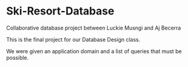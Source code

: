 # Ski-Resort-Database
Collaborative database project between Luckie Musngi and Aj Becerra

This is the final project for our Database Design class.

We were given an application domain and a list of queries that must be possible.
